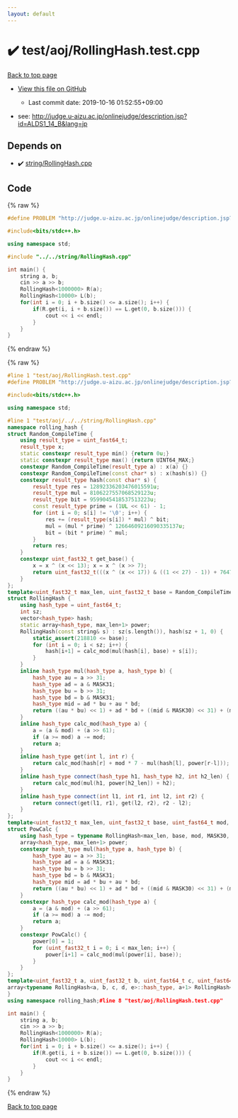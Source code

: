 ```yaml
---
layout: default
---
```


<!-- mathjax config similar to math.stackexchange -->
<script type="text/javascript" async
  src="https://cdnjs.cloudflare.com/ajax/libs/mathjax/2.7.5/MathJax.js?config=TeX-MML-AM_CHTML">
</script>
<script type="text/x-mathjax-config">
  MathJax.Hub.Config({
    TeX: { equationNumbers: { autoNumber: "AMS" }},
    tex2jax: {
      inlineMath: [ ['$','$'] ],
      processEscapes: true
    },
    "HTML-CSS": { matchFontHeight: false },
    displayAlign: "left",
    displayIndent: "2em"
  });
</script>

<script type="text/javascript" src="https://cdnjs.cloudflare.com/ajax/libs/jquery/3.4.1/jquery.min.js"></script>
<script src="https://cdn.jsdelivr.net/npm/jquery-balloon-js@1.1.2/jquery.balloon.min.js" integrity="sha256-ZEYs9VrgAeNuPvs15E39OsyOJaIkXEEt10fzxJ20+2I=" crossorigin="anonymous"></script>
<script type="text/javascript" src="../../../assets/js/copy-button.js"></script>
<link rel="stylesheet" href="../../../assets/css/copy-button.css" />


# :heavy_check_mark: test/aoj/RollingHash.test.cpp

<a href="../../../index.html">Back to top page</a>

* <a href="{{ site.github.repository_url }}/blob/master/test/aoj/RollingHash.test.cpp">View this file on GitHub</a>
    - Last commit date: 2019-10-16 01:52:55+09:00


* see: <a href="http://judge.u-aizu.ac.jp/onlinejudge/description.jsp?id=ALDS1_14_B&lang=jp">http://judge.u-aizu.ac.jp/onlinejudge/description.jsp?id=ALDS1_14_B&lang=jp</a>


## Depends on

* :heavy_check_mark: <a href="../../../library/string/RollingHash.cpp.html">string/RollingHash.cpp</a>


## Code

<a id="unbundled"></a>
{% raw %}
```cpp
#define PROBLEM "http://judge.u-aizu.ac.jp/onlinejudge/description.jsp?id=ALDS1_14_B&lang=jp"

#include<bits/stdc++.h>

using namespace std;

#include "../../string/RollingHash.cpp"

int main() {
	string a, b;
	cin >> a >> b;
	RollingHash<1000000> R(a);
	RollingHash<10000> L(b);
	for(int i = 0; i + b.size() <= a.size(); i++) {
		if(R.get(i, i + b.size()) == L.get(0, b.size())) {
			cout << i << endl;
		}
	}
}
```
{% endraw %}

<a id="bundled"></a>
{% raw %}
```cpp
#line 1 "test/aoj/RollingHash.test.cpp"
#define PROBLEM "http://judge.u-aizu.ac.jp/onlinejudge/description.jsp?id=ALDS1_14_B&lang=jp"

#include<bits/stdc++.h>

using namespace std;

#line 1 "test/aoj/../../string/RollingHash.cpp"
namespace rolling_hash {
struct Random_CompileTime {
	using result_type = uint_fast64_t;
	result_type x;
	static constexpr result_type min() {return 0u;}
	static constexpr result_type max() {return UINT64_MAX;}
	constexpr Random_CompileTime(result_type a) : x(a) {}
	constexpr Random_CompileTime(const char* s) : x(hash(s)) {}
	constexpr result_type hash(const char* s) {
		result_type res = 12892336203476015591u;
		result_type mul = 8106227557068529123u;
		result_type bit = 9599045418537513223u;
		const result_type prime = (1UL << 61) - 1;
		for (int i = 0; s[i] != '\0'; i++) {
			res += (result_type(s[i]) * mul) ^ bit;
			mul = (mul * prime) ^ 12664609216090335137u;
			bit = (bit * prime) ^ mul;
		}
		return res;
	}
	constexpr uint_fast32_t get_base() {
		x = x ^ (x << 13); x = x ^ (x >> 7);
		return uint_fast32_t(((x ^ (x << 17)) & ((1 << 27) - 1)) + 7647103u);
	}
};
template<uint_fast32_t max_len, uint_fast32_t base = Random_CompileTime(__TIME__).get_base(), uint_fast64_t mod = (1UL << 61) - 1, uint_fast64_t MASK30 = (1UL << 30) - 1, uint_fast64_t MASK31 = (1UL << 31) - 1>
struct RollingHash {
	using hash_type = uint_fast64_t;
	int sz;
	vector<hash_type> hash;
	static array<hash_type, max_len+1> power;
	RollingHash(const string& s) : sz(s.length()), hash(sz + 1, 0) {
		static_assert(218810 <= base);
		for (int i = 0; i < sz; i++) {
			hash[i+1] = calc_mod(mul(hash[i], base) + s[i]);
		}
	}
	inline hash_type mul(hash_type a, hash_type b) {
		hash_type au = a >> 31;
		hash_type ad = a & MASK31;
		hash_type bu = b >> 31;
		hash_type bd = b & MASK31;
		hash_type mid = ad * bu + au * bd;
		return ((au * bu) << 1) + ad * bd + ((mid & MASK30) << 31) + (mid >> 30);
	}
	inline hash_type calc_mod(hash_type a) {
		a = (a & mod) + (a >> 61);
		if (a >= mod) a -= mod;
		return a;
	}
	inline hash_type get(int l, int r) {
		return calc_mod(hash[r] + mod * 7 - mul(hash[l], power[r-l]));
	}
	inline hash_type connect(hash_type h1, hash_type h2, int h2_len) {
		return calc_mod(mul(h1, power[h2_len]) + h2);
	}
	inline hash_type connect(int l1, int r1, int l2, int r2) {
		return connect(get(l1, r1), get(l2, r2), r2 - l2);
	}
};
template<uint_fast32_t max_len, uint_fast32_t base, uint_fast64_t mod, uint_fast64_t MASK30, uint_fast64_t MASK31>
struct PowCalc {
	using hash_type = typename RollingHash<max_len, base, mod, MASK30, MASK31>::hash_type;
	array<hash_type, max_len+1> power;
	constexpr hash_type mul(hash_type a, hash_type b) {
		hash_type au = a >> 31;
		hash_type ad = a & MASK31;
		hash_type bu = b >> 31;
		hash_type bd = b & MASK31;
		hash_type mid = ad * bu + au * bd;
		return ((au * bu) << 1) + ad * bd + ((mid & MASK30) << 31) + (mid >> 30);
	}
	constexpr hash_type calc_mod(hash_type a) {
		a = (a & mod) + (a >> 61);
		if (a >= mod) a -= mod;
		return a;
	}
	constexpr PowCalc() {
		power[0] = 1;
		for (uint_fast32_t i = 0; i < max_len; i++) {
			power[i+1] = calc_mod(mul(power[i], base));
		}
	}
};
template<uint_fast32_t a, uint_fast32_t b, uint_fast64_t c, uint_fast64_t d, uint_fast64_t e>
array<typename RollingHash<a, b, c, d, e>::hash_type, a+1> RollingHash<a, b, c, d, e>::power = PowCalc<a, b, c, d, e>().power;
} 
using namespace rolling_hash;#line 8 "test/aoj/RollingHash.test.cpp"

int main() {
	string a, b;
	cin >> a >> b;
	RollingHash<1000000> R(a);
	RollingHash<10000> L(b);
	for(int i = 0; i + b.size() <= a.size(); i++) {
		if(R.get(i, i + b.size()) == L.get(0, b.size())) {
			cout << i << endl;
		}
	}
}
```
{% endraw %}

<a href="../../../index.html">Back to top page</a>

